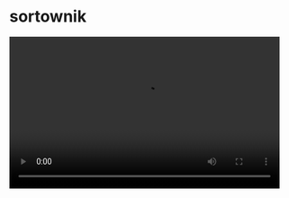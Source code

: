 # sortownik
<video width="480" height="270" controls>
  <source src="demonstration.mp4" type="video/mp4">
</video>
